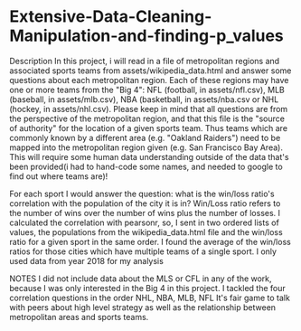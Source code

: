 # Extensive-Data-Cleaning-Manipulation-and-finding-p_values

Description
In this project, i will read in a file of metropolitan regions and associated sports teams from assets/wikipedia_data.html and answer some questions about each metropolitan region. Each of these regions may have one or more teams from the "Big 4": NFL (football, in assets/nfl.csv), MLB (baseball, in assets/mlb.csv), NBA (basketball, in assets/nba.csv or NHL (hockey, in assets/nhl.csv). Please keep in mind that all questions are from the perspective of the metropolitan region, and that this file is the "source of authority" for the location of a given sports team. Thus teams which are commonly known by a different area (e.g. "Oakland Raiders") need to be mapped into the metropolitan region given (e.g. San Francisco Bay Area). This will require some human data understanding outside of the data that's been provided(i had to hand-code some names, and needed to google to find out where teams are)!

For each sport I would answer the question: what is the win/loss ratio's correlation with the population of the city it is in? Win/Loss ratio refers to the number of wins over the number of wins plus the number of losses. I calculated the correlation with pearsonr, so, I sent in two ordered lists of values, the populations from the wikipedia_data.html file and the win/loss ratio for a given sport in the same order. I found the average of the win/loss ratios for those cities which have multiple teams of a single sport. I only used data from year 2018 for my analysis

NOTES
I did not include data about the MLS or CFL in any of the work, because I was only interested in the Big 4 in this project.
I tackled the four correlation questions in the order NHL, NBA, MLB, NFL
It's fair game to talk with peers about high level strategy as well as the relationship between metropolitan areas and sports teams.

